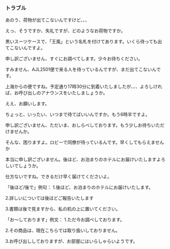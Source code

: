 ### トラブル

あのう、荷物が出てこないんですけど、、、

えっ、そうですか、失礼ですが、どのようなお荷物ですか。

黒いスーツケースで、「王風」という名札を付けてあります。いくら待っても出てこないんですよ。

申し訳ございません、すぐにお調べてします。少々お待ちください。

すみません、AJL2501便で来る人を待っているんですが、まだ出てこないんです。

上海からの便ですね。予定通り17時30分に到着いたしましたが、、、よろしければ、お呼び出しのアナウンスをいたしましょうか。

ええ、お願いします。

ちょっと、いったい、いつまで待てばいいんですか。もう6時半ですよ。

申し訳ございません、ただいま、おしらべしております。もう少しお待ちいただけませんか。

そんな、困りますよ。ロビーで同僚が待っているんです。早くしてもらえませんか

本当に申し訳ございません。後ほど、お泊まりのホテルにお届けいたしますよろしいでしょうか。

仕方ないですね。できるだけ早く届けてくださいよ。

「後ほど/後で」例句：
1.後ほど、お泊まりのホテルにお届けいたします。

2.詳しいについては後ほどご報告いたします

3.書類は後で見ますから、私の机の上に置いてください。

「お～しております」例文：
1.ただ今お調べしております。

2.その商品は、現在こちらでは取り扱いしておりません。

3.お呼び出ししておりますが、お部屋にはいらしゃらいようです。
